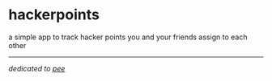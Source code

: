 # hackerpoints

a simple app to track hacker points you and your friends assign to
each other


----
*dedicated to [pee](https://github.com/pee)*
